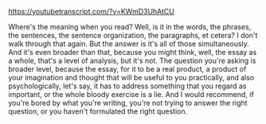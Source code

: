 https://youtubetranscript.com/?v=KWmD3UhAtCU

 Where's the meaning when you read? Well, is it in the words, the phrases, the sentences, the sentence organization, the paragraphs, et cetera? I don't walk through that again. But the answer is it's all of those simultaneously. And it's even broader than that, because you might think, well, the essay as a whole, that's a level of analysis, but it's not. The question you're asking is broader level, because the essay, for it to be a real product, a product of your imagination and thought that will be useful to you practically, and also psychologically, let's say, it has to address something that you regard as important, or the whole bloody exercise is a lie. And I would recommend, if you're bored by what you're writing, you're not trying to answer the right question, or you haven't formulated the right question.